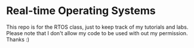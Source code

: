 # Real-time Operating Systems
This repo is for the RTOS class, just to keep track of my tutorials and labs.
Please note that I don't allow my code to be used with out my permission. Thanks :)
